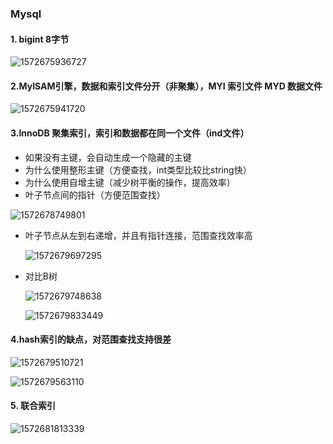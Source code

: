 ### Mysql

#### 1. bigint  8字节

![1572675936727](C:\Users\czd\AppData\Roaming\Typora\typora-user-images\1572675936727.png)

#### 2.MyISAM引擎，数据和索引文件分开（非聚集），MYI  索引文件    MYD 数据文件

![1572675941720](C:\Users\czd\AppData\Roaming\Typora\typora-user-images\1572675941720.png)

#### 3.InnoDB  聚集索引，索引和数据都在同一个文件（ind文件）

* 如果没有主键，会自动生成一个隐藏的主键
* 为什么使用整形主键（方便查找，int类型比较比string快）
* 为什么使用自增主键（减少树平衡的操作，提高效率）
* 叶子节点间的指针（方便范围查找）

![1572678749801](C:\Users\czd\AppData\Roaming\Typora\typora-user-images\1572678749801.png)

* 叶子节点从左到右递增，并且有指针连接，范围查找效率高

  ![1572679697295](C:\Users\czd\AppData\Roaming\Typora\typora-user-images\1572679697295.png)

  

* 对比B树

  ![1572679748638](C:\Users\czd\AppData\Roaming\Typora\typora-user-images\1572679748638.png)

  ![1572679833449](C:\Users\czd\AppData\Roaming\Typora\typora-user-images\1572679833449.png)

  

#### 4.hash索引的缺点，对范围查找支持很差

![1572679510721](C:\Users\czd\AppData\Roaming\Typora\typora-user-images\1572679510721.png)

![1572679563110](C:\Users\czd\AppData\Roaming\Typora\typora-user-images\1572679563110.png)

#### 5. 联合索引

![1572681813339](C:\Users\czd\AppData\Roaming\Typora\typora-user-images\1572681813339.png)

